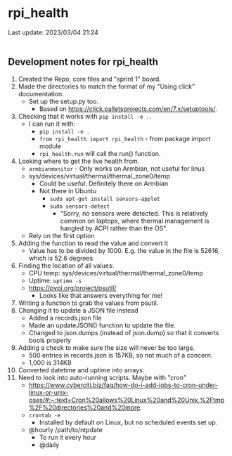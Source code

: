 # rpi_health

Last update: 2023/03/04 21:24
<br><br>

## Development notes for rpi_health

1. Created the Repo, core files and "sprint 1" board.
2. Made the directories to match the format of my "Using click" documentation.
    - Set up the setup.py too.
        - Based on https://click.palletsprojects.com/en/7.x/setuptools/.
3. Checking that it works with ` pip install -e . `.
    - I can run it with:
        - ` pip install -e . `
        - ` from rpi_health import rpi_health ` - from package import module
        - ` rpi_health.run ` will call the run() function.
4. Looking where to get the live health from.
    - ` armbianmonitor ` - Only works on Armbian, not useful for linus
    - sys/devices/virtual/thermal/thermal_zone0/temp
        - Could be useful. Definitely there on Armbian
        - Not there in Ubuntu
            - ` sudo apt-get install sensors-applet `
            - ` sudo sensors-detect `
                - "Sorry, no sensors were detected. This is relatively common on laptops, where thermal management is hangled by ACPI rather than the OS".
    - Rely on the first option
5. Adding the function to read the value and convert it
    - Value has to be divided by 1000. E.g. the value in the file is 52616, which is 52.6 degrees.
6. Finding the location of all values:
    - CPU temp: sys/devices/virtual/thermal/thermal_zone0/temp
    - Uptime: ` uptime -s `
    - https://pypi.org/project/psutil/
        - Looks like that answers everything for me!
7. Writing a function to grab the values from psutil.
8. Changing it to update a JSON file instead
    - Added a records.json file
    - Made an updateJSON() function to update the file.
    - Changed to json.dumps (instead of json.dump) so that it converts bools properly
9. Adding a check to make sure the size will never be too large.
    - 500 entries in records.json is 157KB, so not much of a concern.
    - 1,000 is 314KB
10. Converted datetime and uptime into arrays.
11. Need to look into auto-running scripts. Maybe with "cron"
    - https://www.cyberciti.biz/faq/how-do-i-add-jobs-to-cron-under-linux-or-unix-oses/#:~:text=Cron%20allows%20Linux%20and%20Unix,%2Ftmp%2F%20directories%20and%20more.
    - ` crontab -e `
        - Installed by default on Linux, but no scheduled events set up.
    - @hourly /path/to/ntpdate
        - To run it every hour
        - @daily